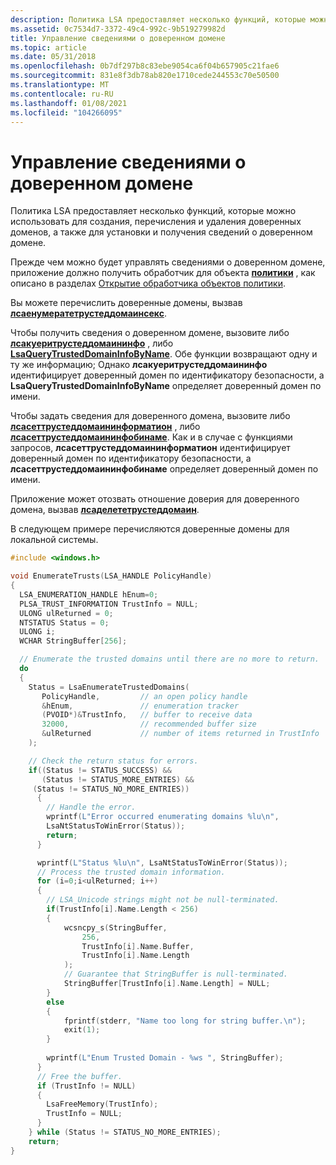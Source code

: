 ```yaml
---
description: Политика LSA предоставляет несколько функций, которые можно использовать для создания, перечисления и удаления доверенных доменов, а также для установки и получения сведений о доверенном домене.
ms.assetid: 0c7534d7-3372-49c4-992c-9b519279982d
title: Управление сведениями о доверенном домене
ms.topic: article
ms.date: 05/31/2018
ms.openlocfilehash: 0b7df297b8c83ebe9054ca6f04b657905c21fae6
ms.sourcegitcommit: 831e8f3db78ab820e1710cede244553c70e50500
ms.translationtype: MT
ms.contentlocale: ru-RU
ms.lasthandoff: 01/08/2021
ms.locfileid: "104266095"
---
```

# <a name="managing-trusted-domain-information"></a>Управление сведениями о доверенном домене

Политика LSA предоставляет несколько функций, которые можно использовать для создания, перечисления и удаления доверенных доменов, а также для установки и получения сведений о доверенном домене.

Прежде чем можно будет управлять сведениями о доверенном домене, приложение должно получить обработчик для объекта [**политики**](policy-object.md) , как описано в разделах [Открытие обработчика объектов политики](opening-a-policy-object-handle.md).

Вы можете перечислить доверенные домены, вызвав [**лсаенумератетрустеддомаинсекс**](/windows/desktop/api/Ntsecapi/nf-ntsecapi-lsaenumeratetrusteddomainsex).

Чтобы получить сведения о доверенном домене, вызовите либо [**лсакуеритрустеддомаининфо**](/windows/desktop/api/Ntsecapi/nf-ntsecapi-lsaquerytrusteddomaininfo) , либо [**LsaQueryTrustedDomainInfoByName**](/windows/desktop/api/Ntsecapi/nf-ntsecapi-lsaquerytrusteddomaininfobyname). Обе функции возвращают одну и ту же информацию; Однако **лсакуеритрустеддомаининфо** идентифицирует доверенный домен по идентификатору безопасности, а **LsaQueryTrustedDomainInfoByName** определяет доверенный домен по имени.

Чтобы задать сведения для доверенного домена, вызовите либо [**лсасеттрустеддомаининформатион**](/windows/desktop/api/Ntsecapi/nf-ntsecapi-lsasettrusteddomaininformation) , либо [**лсасеттрустеддомаининфобинаме**](/windows/desktop/api/Ntsecapi/nf-ntsecapi-lsasettrusteddomaininfobyname). Как и в случае с функциями запросов, **лсасеттрустеддомаининформатион** идентифицирует доверенный домен по идентификатору безопасности, а **лсасеттрустеддомаининфобинаме** определяет доверенный домен по имени.

Приложение может отозвать отношение доверия для доверенного домена, вызвав [**лсаделететрустеддомаин**](/windows/desktop/api/Ntsecapi/nf-ntsecapi-lsadeletetrusteddomain).

В следующем примере перечисляются доверенные домены для локальной системы.


```C++
#include <windows.h>

void EnumerateTrusts(LSA_HANDLE PolicyHandle)
{
  LSA_ENUMERATION_HANDLE hEnum=0; 
  PLSA_TRUST_INFORMATION TrustInfo = NULL;
  ULONG ulReturned = 0;               
  NTSTATUS Status = 0;
  ULONG i;
  WCHAR StringBuffer[256];

  // Enumerate the trusted domains until there are no more to return.
  do 
  {
    Status = LsaEnumerateTrustedDomains(
       PolicyHandle,         // an open policy handle
       &hEnum,               // enumeration tracker
       (PVOID*)&TrustInfo,   // buffer to receive data
       32000,                // recommended buffer size
       &ulReturned           // number of items returned in TrustInfo
    );

    // Check the return status for errors.
    if((Status != STATUS_SUCCESS) &&
       (Status != STATUS_MORE_ENTRIES) &&
     (Status != STATUS_NO_MORE_ENTRIES))
      {
        // Handle the error.
        wprintf(L"Error occurred enumerating domains %lu\n",
        LsaNtStatusToWinError(Status));
        return;
      } 

      wprintf(L"Status %lu\n", LsaNtStatusToWinError(Status));
      // Process the trusted domain information.
      for (i=0;i<ulReturned; i++) 
      {
        // LSA_Unicode strings might not be null-terminated.
        if(TrustInfo[i].Name.Length < 256)
        {
            wcsncpy_s(StringBuffer,
                256,
                TrustInfo[i].Name.Buffer,
                TrustInfo[i].Name.Length
            );
            // Guarantee that StringBuffer is null-terminated.
            StringBuffer[TrustInfo[i].Name.Length] = NULL; 
        }
        else
        {
            fprintf(stderr, "Name too long for string buffer.\n");
            exit(1);
        }
        
        wprintf(L"Enum Trusted Domain - %ws ", StringBuffer);
      }
      // Free the buffer.
      if (TrustInfo != NULL) 
      {
        LsaFreeMemory(TrustInfo);
        TrustInfo = NULL;
      }
    } while (Status != STATUS_NO_MORE_ENTRIES);
    return;
}
```



 

 



